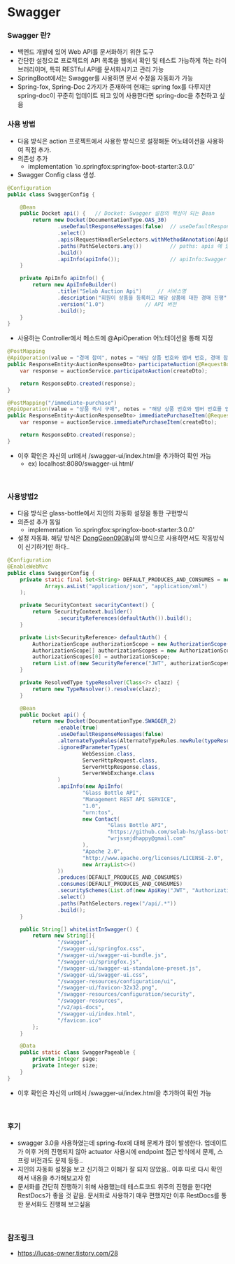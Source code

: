 # Swagger

### Swagger 란?
- 백엔드 개발에 있어 Web API를 문서화하기 위한 도구
- 간단한 설정으로 프로젝트의 API 목록을 웹에서 확인 및 테스트 가능하게 하는 라이브러리이며, 특히 RESTful API를 문서화시키고 관리 가능
- SpringBoot에서는 Swagger를 사용하면 문서 수정을 자동화가 가능
- Spring-fox, Spring-Doc 2가지가 존재하며 현재는 spring fox를 다루지만 spring-doc이 꾸준히 업데이트 되고 있어 사용한다면 spring-doc을 추천하고 싶음

### 사용 방법
- 다음 방식은 action 프로젝트에서 사용한 방식으로 설정해둔 어노테이션을 사용하여 직접 추가.
- 의존성 추가
    - implementation 'io.springfox:springfox-boot-starter:3.0.0'
- Swagger Config class 생성. 
```java
@Configuration
public class SwaggerConfig {

    @Bean
    public Docket api() {   // Docket: Swagger 설정의 핵심이 되는 Bean
        return new Docket(DocumentationType.OAS_30)
                .useDefaultResponseMessages(false)  // useDefaultResponseMessages: Swagger 에서 제공해주는 기본 응답 코드 (200, 401, 403, 404). false 로 설정하면 기본 응답 코드를 노출하지 않음
                .select()
                .apis(RequestHandlerSelectors.withMethodAnnotation(ApiOperation.class)) // apis: api 스펙이 작성되어 있는 패키지 (Controller) 를 지정
                .paths(PathSelectors.any())         // paths: apis 에 있는 API 중 특정 path 를 선택
                .build()
                .apiInfo(apiInfo());                // apiInfo:Swagger UI 로 노출할 정보
    }

    private ApiInfo apiInfo() {
        return new ApiInfoBuilder()
                .title("Selab Auction Api")     // 서비스명
                .description("회원이 상품을 등록하고 해당 상품에 대한 경매 진행")       // API 설명
                .version("1.0")             // API 버전
                .build();
    }
}
```
- 사용하는 Controller에서 메소드에 @ApiOperation 어노테이션을 통해 지정
```java
@PostMapping
@ApiOperation(value = "경매 참여", notes = "해당 상품 번호와 멤버 번호, 경매 참여 가격 입력받아 경매 참여 진행하기")
public ResponseEntity<AuctionResponseDto> participateAuction(@RequestBody @Valid CreateAuctionDto createDto) {
    var response = auctionService.participateAuction(createDto);

    return ResponseDto.created(response);
}

@PostMapping("/immediate-purchase")
@ApiOperation(value = "상품 즉시 구매", notes = "해당 상품 번호와 멤버 번호를 입력받아, 즉시 구매 가격으로 구매 진행하기")
public ResponseEntity<AuctionResponseDto> immediatePurchaseItem(@RequestBody @Valid CreateImmediatePurchaseDto createDto) {
    var response = auctionService.immediatePurchaseItem(createDto);

    return ResponseDto.created(response);
}
```
- 이후 확인은 자신의 url에서 /swagger-ui/index.html을 추가하여 확인 가능
    - ex) localhost:8080/swagger-ui.html/

<br>

### 사용방법2
- 다음 방식은 glass-bottle에서 지인의 자동화 설정을 통한 구현방식
- 의존성 추가 동일
    - implementation 'io.springfox:springfox-boot-starter:3.0.0'
- 설정 자동화. 해당 방식은 [DongGeon0908](https://github.com/DongGeon0908)님의 방식으로 사용하면서도 작동방식이 신기하기만 하다..
```java
@Configuration
@EnableWebMvc
public class SwaggerConfig {
    private static final Set<String> DEFAULT_PRODUCES_AND_CONSUMES = new HashSet<>(
            Arrays.asList("application/json", "application/xml")
    );

    private SecurityContext securityContext() {
        return SecurityContext.builder()
                .securityReferences(defaultAuth()).build();
    }

    private List<SecurityReference> defaultAuth() {
        AuthorizationScope authorizationScope = new AuthorizationScope("global", "accessEverything");
        AuthorizationScope[] authorizationScopes = new AuthorizationScope[1];
        authorizationScopes[0] = authorizationScope;
        return List.of(new SecurityReference("JWT", authorizationScopes));
    }

    private ResolvedType typeResolver(Class<?> clazz) {
        return new TypeResolver().resolve(clazz);
    }

    @Bean
    public Docket api() {
        return new Docket(DocumentationType.SWAGGER_2)
                .enable(true)
                .useDefaultResponseMessages(false)
                .alternateTypeRules(AlternateTypeRules.newRule(typeResolver(Pageable.class), typeResolver(SwaggerPageable.class)))
                .ignoredParameterTypes(
                        WebSession.class,
                        ServerHttpRequest.class,
                        ServerHttpResponse.class,
                        ServerWebExchange.class
                )
                .apiInfo(new ApiInfo(
                        "Glass Bottle API",
                        "Management REST API SERVICE",
                        "1.0",
                        "urn:tos",
                        new Contact(
                                "Glass Bottle API",
                                "https://github.com/selab-hs/glass-bottle",
                                "wrjssmjdhappy@gmail.com"
                        ),
                        "Apache 2.0",
                        "http://www.apache.org/licenses/LICENSE-2.0",
                        new ArrayList<>()
                ))
                .produces(DEFAULT_PRODUCES_AND_CONSUMES)
                .consumes(DEFAULT_PRODUCES_AND_CONSUMES)
                .securitySchemes(List.of(new ApiKey("JWT", "Authorization", "header")))
                .select()
                .paths(PathSelectors.regex("/api/.*"))
                .build();
    }

    public String[] whiteListInSwagger() {
        return new String[]{
                "/swagger",
                "/swagger-ui/springfox.css",
                "/swagger-ui/swagger-ui-bundle.js",
                "/swagger-ui/springfox.js",
                "/swagger-ui/swagger-ui-standalone-preset.js",
                "/swagger-ui/swagger-ui.css",
                "/swagger-resources/configuration/ui",
                "/swagger-ui/favicon-32x32.png",
                "/swagger-resources/configuration/security",
                "/swagger-resources",
                "/v2/api-docs",
                "/swagger-ui/index.html",
                "/favicon.ico"
        };
    }

    @Data
    public static class SwaggerPageable {
        private Integer page;
        private Integer size;
    }
}
```
- 이후 확인은 자신의 url에서 /swagger-ui/index.html을 추가하여 확인 가능

<br>

### 후기
- swagger 3.0을 사용하였는데 spring-fox에 대해 문제가 많이 발생한다. 업데이트가 이후 거의 진행되지 않아 actuator 사용시에 endpoint 접근 방식에서 문제, 스프링 버전과도 문제 등등..
- 지인의 자동화 설정을 보고 신기하고 이해가 잘 되지 않았음.. 이후 따로 다시 확인해서 내용을 추가해보고자 함
- 문서화를 간단히 진행하기 위해 사용했는데 테스트코드 위주의 진행을 한다면 RestDocs가 좋을 것 같음. 문서화로 사용하기 매우 편했지만 이후 RestDocs를 통한 문서화도 진행해 보고싶음

<br>

### 참조링크
- https://lucas-owner.tistory.com/28